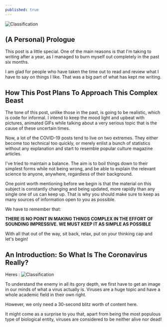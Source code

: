 ```yaml
---
published: true
---
```

![Classification]({{site.baseurl}}/images/tusharBlog-01.png)


## (A Personal) Prologue

This post is a little special. One of the main reasons is that I'm taking to writing after a year, as I managed to burn myself out completely in the past six months.

I am glad for people who have taken the time out to read and review what I have to say on things I like. That was a big part of what has kept me writing. 

## How This Post Plans To Approach This Complex Beast

The tone of this post, unlike those in the past, is going to be realistic, which is code for informal. I intend to keep the mood light and upbeat with pictures, animated GIFs while talking about a very serious topic that is the cause of these uncertain times. 

Now, a lot of the COVID-19 posts tend to live on two extremes. They either become too technical too quickly, or merely enlist a bunch of statistics without any explanation and start to resemble popular culture magazine articles.

I've tried to maintain a balance. The aim is to boil things down to their simplest forms while not being wrong, and be able to explain the relevant science to anyone, anywhere, regardless of their background.

One point worth mentioning before we begin is that the material on this subject is constantly changing and being updated, more rapidly than any single one of us can keep up. That is why you should make sure to keep as many sources of information open to you as possible. 

We have to remember that:

**THERE IS NO POINT IN MAKING THINGS COMPLEX IN THE EFFORT OF SOUNDING IMPRESSIVE. WE MUST KEEP IT AS SIMPLE AS POSSIBLE**

With all that out of the way, sit back, relax, put on your thinking cap and let's begin!


## An Introduction: So What Is The Coronavirus Really?

Heres :              ![Classification]({{site.baseurl}}/images/virus.gif)

To understand the enemy in all its gory depth, we first have to get an image in our minds of what a virus actually is. Viruses are a huge topic and have a whole academic field in their own right. 

However, we only need a 30-second blitz worth of content here.

It might come as a surprise to you that, apart from being the most populous type of biological entity, viruses are considered to be neither alive nor dead!
